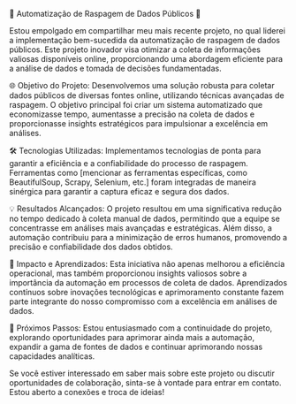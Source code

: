 

🚀 Automatização de Raspagem de Dados Públicos 🚀

Estou empolgado em compartilhar meu mais recente projeto, no qual liderei a implementação bem-sucedida da automatização de raspagem de dados públicos. Este projeto inovador visa otimizar a coleta de informações valiosas disponíveis online, proporcionando uma abordagem eficiente para a análise de dados e tomada de decisões fundamentadas.

🌐 Objetivo do Projeto:
Desenvolvemos uma solução robusta para coletar dados públicos de diversas fontes online, utilizando técnicas avançadas de raspagem. O objetivo principal foi criar um sistema automatizado que economizasse tempo, aumentasse a precisão na coleta de dados e proporcionasse insights estratégicos para impulsionar a excelência em análises.

🛠️ Tecnologias Utilizadas:
Implementamos tecnologias de ponta para garantir a eficiência e a confiabilidade do processo de raspagem. Ferramentas como [mencionar as ferramentas específicas, como BeautifulSoup, Scrapy, Selenium, etc.] foram integradas de maneira sinérgica para garantir a captura eficaz e segura dos dados.

💡 Resultados Alcançados:
O projeto resultou em uma significativa redução no tempo dedicado à coleta manual de dados, permitindo que a equipe se concentrasse em análises mais avançadas e estratégicas. Além disso, a automação contribuiu para a minimização de erros humanos, promovendo a precisão e confiabilidade dos dados obtidos.

🌱 Impacto e Aprendizados:
Esta iniciativa não apenas melhorou a eficiência operacional, mas também proporcionou insights valiosos sobre a importância da automação em processos de coleta de dados. Aprendizados contínuos sobre inovações tecnológicas e aprimoramento constante fazem parte integrante do nosso compromisso com a excelência em análises de dados.

🤝 Próximos Passos:
Estou entusiasmado com a continuidade do projeto, explorando oportunidades para aprimorar ainda mais a automação, expandir a gama de fontes de dados e continuar aprimorando nossas capacidades analíticas.

Se você estiver interessado em saber mais sobre este projeto ou discutir oportunidades de colaboração, sinta-se à vontade para entrar em contato. Estou aberto a conexões e troca de ideias!

